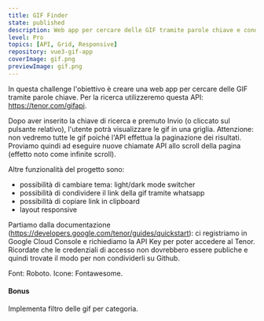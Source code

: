 ```yaml
---
title: GIF Finder
state: published
description: Web app per cercare delle GIF tramite parole chiave e condividerle tramite whatsapp.
level: Pro
topics: [API, Grid, Responsive]
repository: vue3-gif-app
coverImage: gif.png
previewImage: gif.png
---
```

In questa challenge l'obiettivo è creare una web app per cercare delle GIF tramite parole chiave. Per la ricerca utilizzeremo questa API: https://tenor.com/gifapi.

Dopo aver inserito la chiave di ricerca e premuto Invio (o cliccato sul pulsante relativo), l'utente potrà visualizzare le gif in una griglia. Attenzione: non vedremo tutte le gif poiché l'API effettua la paginazione dei risultati. Proviamo quindi ad eseguire nuove chiamate API allo scroll della pagina (effetto noto come infinite scroll).

Altre funzionalità del progetto sono:
- possibilità di cambiare tema: light/dark mode switcher
- possibilità di condividere il link della gif tramite whatsapp
- possibilità di copiare link in clipboard
- layout responsive

Partiamo dalla documentazione (https://developers.google.com/tenor/guides/quickstart): ci registriamo in Google Cloud Console e richiediamo la API Key per poter accedere al Tenor. Ricordate che le credenziali di accesso non dovrebbero essere publiche e quindi trovate il modo per non condividerli su Github.

Font: Roboto. Icone: Fontawesome.

#### Bonus
Implementa filtro delle gif per categoria.